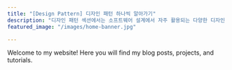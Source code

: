 ```yaml
---
title: "[Design Pattern] 디자인 패턴 하나씩 알아가기"
description: "디자인 패턴 섹션에서는 소프트웨어 설계에서 자주 활용되는 다양한 디자인 패턴을 다루고 있다. Abstract Factory부터 Visitor까지, 실무에서 자주 등장하는 패턴들을 중심으로 개념과 구현 예제를 함께 제공하며, 복잡한 설계를 보다 효율적으로 풀어낼 수 있는 방법을 제시하고 있다."
featured_image: "/images/home-banner.jpg"

---
```

Welcome to my website! Here you will find my blog posts, projects, and tutorials.

